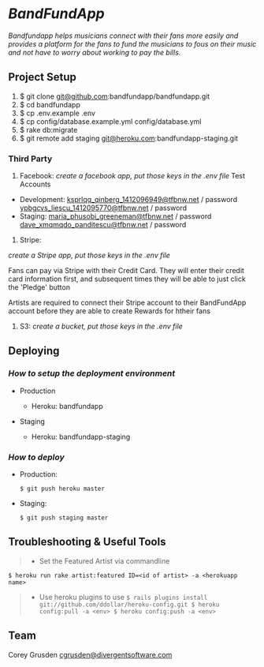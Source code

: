 # _BandFundApp_

_Bandfundapp helps musicians connect with their fans more easily and provides a platform for the fans to fund the musicians to fous on their music and not have to worry about working to pay the bills._

## Project Setup

1. $ git clone git@github.com:bandfundapp/bandfundapp.git
2. $ cd bandfundapp
3. $ cp .env.example .env
4. $ cp config/database.example.yml config/database.yml
5. $ rake db:migrate
6. $ git remote add staging git@heroku.com:bandfundapp-staging.git

### Third Party

1. Facebook: _create a facebook app, put those keys in the .env file_
  Test Accounts
  * Development:
    ksprlqq_qinberg_1412096949@tfbnw.net / password
    ypbgcvs_liescu_1412095770@tfbnw.net / password
  * Staging:
    maria_phusobi_greeneman@tfbnw.net / password
    dave_xmqmqdo_panditescu@tfbnw.net / password
1. Stripe: 

  _create a Stripe app, put those keys in the .env file_

  Fans can pay via Stripe with their Credit Card.  They will enter their credit card information first, 
  and subsequent times they will be able to just click the 'Pledge' button

  Artists are required to connect their Stripe account to their BandFundApp account 
  before they are able to create Rewards for htheir fans

1. S3: _create a bucket, put those keys in the .env file_

## Deploying

### _How to setup the deployment environment_

* Production

  - Heroku: bandfundapp

* Staging

  - Heroku: bandfundapp-staging

### _How to deploy_

* Production:

  `$ git push heroku master`

* Staging:

  `$ git push staging master`

## Troubleshooting & Useful Tools

> - Set the Featured Artist via commandline

`
  $ heroku run rake artist:featured ID=<id of artist> -a <herokuapp name>
`

> - Use heroku plugins to use 
`
  $ rails plugins install git://github.com/ddollar/heroku-config.git
  $ heroku config:pull -a <env>
  $ heroku config:push -a <env>
`

## Team

Corey Grusden <cgrusden@divergentsoftware.com>
